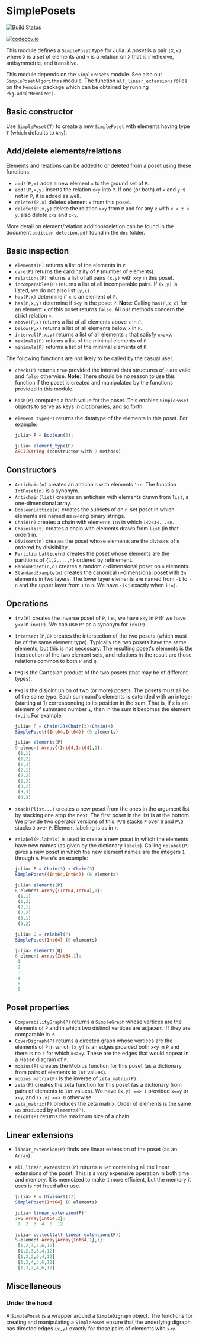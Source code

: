 # SimplePosets

[![Build Status](https://travis-ci.org/scheinerman/SimplePosets.jl.svg?branch=master)](https://travis-ci.org/scheinerman/SimplePosets.jl)


[![codecov.io](http://codecov.io/github/scheinerman/SimplePosets.jl/coverage.svg?branch=master)](http://codecov.io/github/scheinerman/SimplePosets.jl?branch=master)


This module defines a `SimplePoset` type for Julia. A *poset* is a
pair `(X,<)` where `X` is a set of elements and `<` is a relation on
`X` that is irreflexive, antisymmetric, and transitive.

This module depends on the `SimplePosets` module.
See also our `SimplePosetAlgorithms` module. The function
`all_linear_extensions` relies on the `Memoize` package
which can be obtained by running
`Pkg.add("Memoize")`.

## Basic constructor

Use `SimplePoset(T)` to create a new `SimplePoset` with elements
having type `T` (which defaults to `Any`).


## Add/delete elements/relations

Elements and relations can be added to or deleted from a poset using
these functions:

* `add!(P,x)` adds a new element `x` to the ground set of `P`.
* `add!(P,x,y)` inserts the relation `x<y` into `P`. If one (or both)
  of `x` and `y` is not in `P`, it is added as well.
* `delete!(P,x)` deletes element `x` from this poset.
* `delete!(P,x,y)` delete the relation `x<y` from `P` and for any `z`
  with `x < z < y`, also delete `x<z` and `z<y`.

More detail on element/relation addition/deletion can be found in the
document `addition-deletion.pdf` found in the `doc` folder.

## Basic inspection

* `elements(P)` returns a list of the elements in `P`
* `card(P)` returns the cardinality of `P` (number of elements).
* `relations(P)` returns a list of all pairs `(x,y)` with `x<y` in
  this poset.
* `incomparables(P)` returns a list of all incomparable pairs. If
  `(x,y)` is listed, we do not also list `(y,x)`.
* `has(P,x)` determine if `x` is an element of `P`.
* `has(P,x,y)` determine if `x<y` in the poset `P`. **Note**: Calling
  `has(P,x,x)` for an element `x` of this poset returns `false`. All
  our methods concern the strict relation `<`.
* `above(P,x)` returns a list of all elements above `x` in `P`.
* `below(P,x)` returns a list of all elements below `x` in `P`.
* `interval(P,x,y)` returns a list of all elements `z` that satisfy
  `x<z<y`.
* `maximals(P)` returns a list of the minimal elements of `P`.
* `minimals(P)` returns a list of the minimal elements of `P`.


The following functions are not likely to be called by the casual user.

* `check(P)` returns `true` provided the internal data structures of
  `P` are valid and `false` otherwise. **Note**: There should be no
  reason to use this function if the poset is created and manipulated
  by the functions provided in this module.
* `hash(P)` computes a hash value for the poset. This enables `SimplePoset`
  objects to serve as keys in dictionaries, and so forth.
* `element_type(P)` returns the datatype of the elements in this poset. For example:

  ```julia
  julia> P = Boolean(3);

  julia> element_type(P)
  ASCIIString (constructor with 2 methods)
  ```

## Constructors

* `Antichain(n)` creates an antichain with elements `1:n`. The
  function `IntPoset(n)` is a synonym.
* `Antichain(list)` creates an antichain with elements drawn from
  `list`, a one-dimensional array.
* `BooleanLattice(n)` creates the subsets of an `n`-set poset in which
  elements are named as `n`-long binary strings.
* `Chain(n)` creates a chain with elements `1:n` in which
  `1<2<3<...<n`.
* `Chain(list)` creates a chain with elements drawn from `list` (in that
  order) in.
* `Divisors(n)` creates the poset whose elements are the divisors of
  `n` ordered by divisibility.
* `PartitionLattice(n)` creates the poset whose elements are the partitions of
`{1,2,...,n}` ordered by refinement.
* `RandomPoset(n,d)` creates a random `d`-dimensional poset on `n`
  elements.
* `StandardExample(n)` creates the canonical `n`-dimensional poset
  with `2n` elements in two layers. The lower layer elements are named
  from `-1` to `-n` and the upper layer from `1` to `n`. We have
  `-i<j` exactly when `i!=j`.

## Operations

* `inv(P)` creates the inverse poset of `P`, i.e., we have `x<y` in
  `P` iff we have `y<x` in `inv(P)`. We can use `P'` as a synonym for
  `inv(P)`.
* `intersect(P,Q)` creates the intersection of the two posets (which
  must be of the same element type). Typically the two posets have the
  same elements, but this is not necessary. The resulting poset's
  elements is the intersection of the two element sets, and relations
  in the result are those relations common to both `P` and `Q`.
* `P*Q` is the Cartesian product of the two posets (that may be of
  different types).
* `P+Q` is the disjoint union of two (or more) posets. The posets must
  all be of the same type. Each summand's elements is extended with an
  integer (starting at 1) corresponding to its position in the
  sum. That is, if `x` is an element of summand number `i`, then in
  the sum it becomes the element `(x,i)`. For example:

  ```julia
  julia> P = Chain(2)+Chain(3)+Chain(4)
  SimplePoset{(Int64,Int64)} (9 elements)

  julia> elements(P)
  9-element Array{(Int64,Int64),1}:
   (1,1)
   (1,2)
   (1,3)
   (2,1)
   (2,2)
   (2,3)
   (3,2)
   (3,3)
   (4,3)
  ```

* `stack(Plist...)` creates a new poset from the ones in the argument
  list by stacking one atop the next. The first poset in the list is
  at the bottom. We provide two operator versions of this: `P/Q`
  stacks `P` over `Q` and `P\Q` stacks `Q` over `P`. Element labeling
  is as in `+`.
* `relabel(P,labels)` is used to create a new poset in which the elements
   have new names (as given by the dictionary `labels`). Calling
   `relabel(P)` gives a new poset in which the new element names are
   the integers `1` through `n`. Here's an example:

   ```julia
   julia> P = Chain(3) + Chain(3)
   SimplePoset{(Int64,Int64)} (6 elements)

   julia> elements(P)
   6-element Array{(Int64,Int64),1}:
    (1,1)
    (1,2)
    (2,1)
    (2,2)
    (3,1)
    (3,2)

   julia> Q = relabel(P)
   SimplePoset{Int64} (6 elements)

   julia> elements(Q)
   6-element Array{Int64,1}:
    1
    2
    3
    4
    5
    6
   ```

## Poset properties

* `ComparabilityGraph(P)` returns a `SimpleGraph` whose vertices are
  the elements of `P` and in which two distinct vertices are adjacent
  iff they are comparable in `P`.
* `CoverDigraph(P)` returns a directed graph whose vertices are the
  elements of `P` in which `(x,y)` is an edges provided both `x<y` in `P`
  and there is no `z` for which `x<z<y`. These are the edges that would
  appear in a Hasse diagram of `P`.
* `mobius(P)` creates the Mobius function for this poset (as a
  dictionary from pairs of elements to `Int` values).
* `mobius_matrix(P)` is the inverse of `zeta_matrix(P)`.
* `zeta(P)` creates the zeta function for this poset (as a dictionary
  from pairs of elements to `Int` values). We have `(x,y) ==> 1`
  provided `x==y` or `x<y`, and `(x,y) ==> 0` otherwise.
* `zeta_matrix(P)` produces the zeta matrix. Order of elements is the
  same as produced by `elements(P)`.
* `height(P)` returns the maximum size of a chain.

## Linear extensions

+ `linear_extension(P)` finds one linear extension of the poset (as an
  `Array`).
+ `all_linear_extensions(P)` returns a `Set` containing all the linear
  extensions of the poset. This is a *very* expensive operation in
  both time and memory. It is memoized to make it more efficient, but
  the memory it uses is *not* freed after use.

  ```julia
  julia> P = Divisors(12)
  SimplePoset{Int64} (6 elements)

  julia> linear_extension(P)'
  1x6 Array{Int64,2}:
   1  2  3  4  6  12

  julia> collect(all_linear_extensions(P))
  5-element Array{Array{Int64,1},1}:
   [1,2,3,4,6,12]
   [1,2,3,6,4,12]
   [1,3,2,6,4,12]
   [1,2,4,3,6,12]
   [1,3,2,4,6,12]
  ```

## Miscellaneous

### Under the hood ###

A `SimplePoset` is a wrapper around a `SimpleDigraph` object. The
functions for creating and manipulating a `SimplePoset` ensure that
the underlying digraph has directed edges `(x,y)` exactly for those
pairs of elements with `x<y`.
